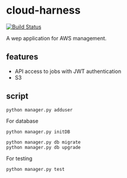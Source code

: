 # cloud-harness

[![Build Status](https://travis-ci.org/nosarthur/cloud-harness.svg?branch=master)](https://travis-ci.org/nosarthur/cloud-harness)

A wep application for AWS management.

## features

* API access to jobs with JWT authentication
* S3  

## script

`python manager.py adduser`

For database 

`python manager.py initDB`

```
python manager.py db migrate
python manager.py db upgrade
```

For testing

`python manager.py test`
